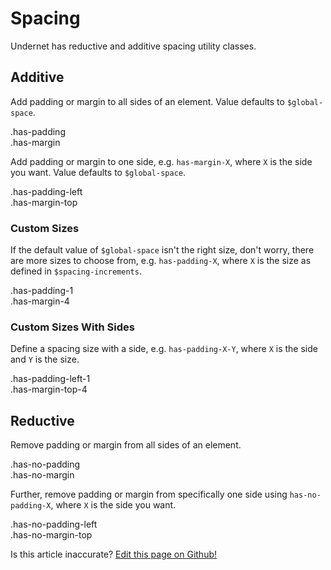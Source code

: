 # Spacing

Undernet has reductive and additive spacing utility classes.

## Additive

Add padding or margin to all sides of an element. Value defaults to `$global-space`.

<div class="filler-bg has-padding">
  .has-padding
  <div class="filler has-margin has-padding can-grow">
    .has-margin
  </div>
</div>

Add padding or margin to one side, e.g. `has-margin-X`, where `X` is the side you want. Value defaults to `$global-space`.

<div class="filler-bg has-padding-left has-no-padding-top has-no-padding-right has-no-padding-bottom">
  .has-padding-left
  <div class="filler has-margin-top has-padding can-grow">
    .has-margin-top
  </div>
</div>

### Custom Sizes

If the default value of `$global-space` isn't the right size, don't worry, there are more sizes to choose from, e.g. `has-padding-X`, where `X` is the size as defined in `$spacing-increments`.

<div class="filler-bg has-padding-1">
  .has-padding-1
  <div class="filler has-margin-4 has-padding can-grow">
    .has-margin-4
  </div>
</div>

### Custom Sizes With Sides

Define a spacing size with a side, e.g. `has-padding-X-Y`, where `X` is the side and `Y` is the size.

<div class="filler-bg has-padding-left-1 has-no-padding-top has-no-padding-right has-no-padding-bottom">
  .has-padding-left-1
  <div class="filler has-margin-top-4 has-padding can-grow">
    .has-margin-top-4
  </div>
</div>

## Reductive

Remove padding or margin from all sides of an element.

<div class="filler-bg has-no-padding is-flex-column">
  .has-no-padding
  <div class="filler has-no-margin has-padding can-grow">
    .has-no-margin
  </div>
</div>

Further, remove padding or margin from specifically one side using `has-no-padding-X`, where `X` is the side you want.

<div class="filler-bg has-no-padding-left">
  .has-no-padding-left
  <div class="filler has-no-margin-top has-padding can-grow">
    .has-no-margin-top
  </div>
</div>

<p class="has-right-text">Is this article inaccurate? <a href="https://github.com/geotrev/undernet/tree/master/docs/spacing.md">Edit this page on Github!</a></p>
